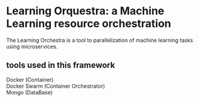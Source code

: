# Learning Orquestra: a Machine Learning resource orchestration

The Learning Orchestra is a tool to parallelization of machine learning tasks using microservices.

## tools used in this framework

Docker (Container) \
Docker Swarm (Container Orchestrator) \
Mongo (DataBase) 
